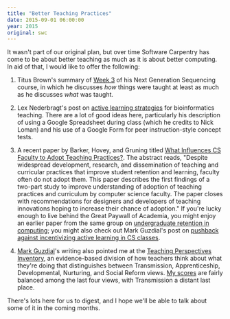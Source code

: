 ```yaml
---
title: "Better Teaching Practices"
date: 2015-09-01 06:00:00
year: 2015
original: swc
---
```

<p>
  It wasn't part of our original plan,
  but over time Software Carpentry has come to be about better teaching
  as much as it is about better computing.
  In aid of that,
  I would like to offer the following:
</p>
<ol>
  <li>
    <p>
      Titus Brown's summary of
      <a href="http://ivory.idyll.org/blog/2015-small-batch.html">Week 3</a>
      of his Next Generation Sequencing course,
      in which he discusses <em>how</em> things were taught
      at least as much as he discusses <em>what</em> was taught.
    </p>
  </li>
  <li>
    <p>
      Lex Nederbragt's post on
      <a href="https://flxlexblog.wordpress.com/2015/08/31/active-learning-strategies-for-bioinformatics-teaching-2/">active learning strategies</a>
      for bioinformatics teaching.
      There are a lot of good ideas here,
      particularly his description of using a Google Spreadsheet during class
      (which he credits to Nick Loman)
      and his use of a Google Form for peer instruction-style concept tests.
    </p>
  </li>
  <li>
    <p>
      A recent paper by Barker, Hovey, and Gruning titled
      <a href="http://www.researchgate.net/publication/273762326_What_Influences_CS_Faculty_to_Adopt_Teaching_Practices">What Influences CS Faculty to Adopt Teaching Practices?</a>.
      The abstract reads,
      "Despite widespread development, research, and dissemination of
      teaching and curricular practices that improve student retention
      and learning, faculty often do not adopt them. This paper
      describes the first findings of a two-part study to improve
      understanding of adoption of teaching practices and curriculum
      by computer science faculty. The paper closes with
      recommendations for designers and developers of teaching
      innovations hoping to increase their chance of adoption."
      If you're lucky enough to live behind the Great Paywall of Academia,
      you might enjoy an earlier paper from the same group on
      <a href="http://ieeexplore.ieee.org/xpl/articleDetails.jsp?arnumber=7044267">undergraduate retention in computing</a>;
      you might also check out Mark Guzdial's post on
      <a href="https://computinged.wordpress.com/2015/08/21/interesting-pushback-against-incentivizing-active-learning-in-cs-classes/">pushback against incentivizing active learning in CS classes</a>.
    </p>
  </li>
  <li>
    <p>
      <a href="http://computinged.wordpress.com">Mark Guzdial</a>'s writing also pointed me at
      the <a href="http://www.teachingperspectives.com/tpi/">Teaching Perspectives Inventory</a>,
      an evidence-based division of how teachers think about what they're doing that distinguishes between
      Transmission, Apprenticeship, Developmental, Nurturing, and Social Reform views.
      <a href="gvwilson-tpi.png">My scores</a> are fairly balanced among the last four views,
      with Transmission a distant last place.
    </p>
  </li>
</ol>
<p>
  There's lots here for us to digest,
  and I hope we'll be able to talk about some of it in the coming months.
</p>
